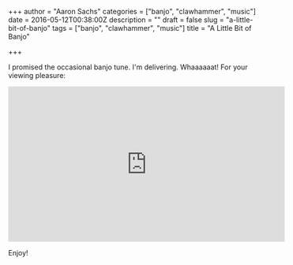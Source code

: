 +++
author = "Aaron Sachs"
categories = ["banjo", "clawhammer", "music"]
date = 2016-05-12T00:38:00Z
description = ""
draft = false
slug = "a-little-bit-of-banjo"
tags = ["banjo", "clawhammer", "music"]
title = "A Little Bit of Banjo"

+++

I promised the occasional banjo tune. I'm delivering. Whaaaaaat! For your viewing pleasure:

<iframe width="560" height="315" src="https://www.youtube.com/embed/z0GE-Jai1BE" frameborder="0" allowfullscreen></iframe>

Enjoy!